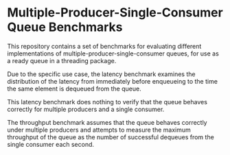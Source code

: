 # Multiple-Producer-Single-Consumer Queue Benchmarks

This repository contains a set of benchmarks for evaluating different
implementations of multiple-producer-single-consumer queues, for use as a ready
queue in a threading package.

Due to the specific use case, the latency benchmark examines the distribution
of the latency from immediately before enqueueing to the time the same element
is dequeued from the queue.

This latency benchmark does nothing to verify that the queue behaves correctly
for multiple producers and a single consumer.

The throughput benchmark assumes that the queue behaves correctly under
multiple producers and attempts to measure the maximum throughput of the queue
as the number of successful dequeues from the single consumer each second.
